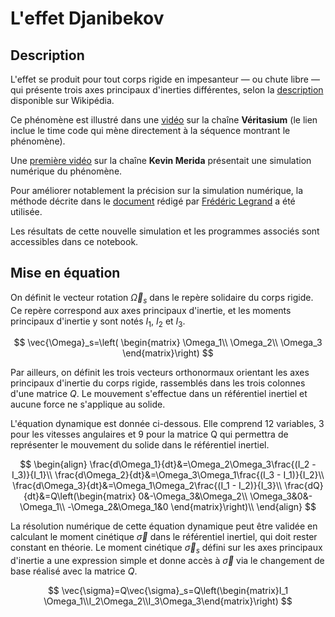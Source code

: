 # L'effet Djanibekov

## Description

L'effet se produit pour tout corps rigide en impesanteur — ou chute libre — qui présente trois axes principaux d'inerties différentes, selon la [description](https://fr.wikipedia.org/wiki/Effet_Djanibekov) disponible sur Wikipédia.

Ce phénomène est illustré dans une [vidéo](https://www.youtube.com/watch?v=SAQ-iIJkLzA&t=277s) sur la chaîne **Véritasium** (le lien inclue le time code qui mène directement à la séquence montrant le phénomène).

Une [première vidéo](https://www.youtube.com/watch?v=BzJsEE4yTJw) sur la chaîne **Kevin Merida** présentait une simulation numérique du phénomène.


Pour améliorer notablement la précision sur la simulation numérique, la méthode décrite dans le [document](https://www.f-legrand.fr/scidoc/srcdoc/sciphys/meca/solide/solide-pdf.pdf) rédigé par [Frédéric Legrand](https://www.f-legrand.fr/scidoc/) a été utilisée.

Les résultats de cette nouvelle simulation et les programmes associés sont accessibles dans ce notebook.

## Mise en équation

On définit le vecteur rotation $\vec{\Omega}_s$ dans le repère solidaire du corps rigide. Ce repère correspond aux axes principaux d'inertie, et les moments principaux d'inertie y sont notés $I_1$, $I_2$ et $I_3$.

$$
\vec{\Omega}_s=\left(
\begin{matrix}
\Omega_1\\
\Omega_2\\
\Omega_3
\end{matrix}\right)
$$

Par ailleurs, on définit les trois vecteurs orthonormaux orientant les axes principaux d'inertie du corps rigide, rassemblés dans les trois colonnes d'une matrice $Q$. Le mouvement s'effectue dans un référentiel inertiel et aucune force ne s'applique au solide.

L'équation dynamique est donnée ci-dessous. Elle comprend 12 variables, 3 pour les vitesses angulaires et 9 pour la matrice Q qui permettra de représenter le mouvement du solide dans le référentiel inertiel.

$$
\begin{align}
\frac{d\Omega_1}{dt}&=\Omega_2\Omega_3\frac{(I_2 - I_3)}{I_1}\\
\frac{d\Omega_2}{dt}&=\Omega_3\Omega_1\frac{(I_3 - I_1)}{I_2}\\
\frac{d\Omega_3}{dt}&=\Omega_1\Omega_2\frac{(I_1 - I_2)}{I_3}\\
\frac{dQ}{dt}&=Q\left(\begin{matrix}
0&-\Omega_3&\Omega_2\\
\Omega_3&0&-\Omega_1\\
-\Omega_2&\Omega_1&0
\end{matrix}\right)\\
\end{align}
$$

La résolution numérique de cette équation dynamique peut être validée en calculant le moment cinétique $\vec{\sigma}$ dans le référentiel inertiel, qui doit rester constant en théorie. Le moment cinétique $\vec{\sigma}_s$ défini sur les axes principaux d'inertie a une expression simple et donne accès à $\vec{\sigma}$ via le changement de base réalisé avec la matrice $Q$.

$$
\vec{\sigma}=Q\vec{\sigma}_s=Q\left(\begin{matrix}I_1 \Omega_1\\I_2\Omega_2\\I_3\Omega_3\end{matrix}\right)
$$
